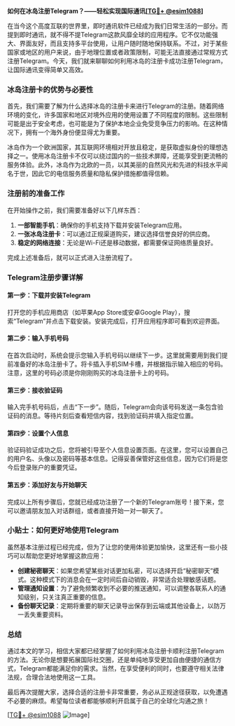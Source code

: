 **如何在冰岛注册Telegram？——轻松实现国际通讯[[TG💪+ @esim1088](https://t.me/s/esim1088)]**

在当今这个高度互联的世界里，即时通讯软件已经成为我们日常生活的一部分。而提到即时通讯，就不得不提Telegram这款风靡全球的应用程序。它不仅功能强大、界面友好，而且支持多平台使用，让用户随时随地保持联系。不过，对于某些国家或地区的用户来说，由于地理位置或者政策限制，可能无法直接通过常规方式注册Telegram。今天，我们就来聊聊如何利用冰岛的注册卡成功注册Telegram，让国际通讯变得简单又高效。

### 冰岛注册卡的优势与必要性

首先，我们需要了解为什么选择冰岛的注册卡来进行Telegram的注册。随着网络环境的变化，许多国家和地区对境外应用的使用设置了不同程度的限制。这些限制可能是出于安全考虑，也可能是为了保护本地企业免受竞争压力的影响。在这种情况下，拥有一个海外身份便显得尤为重要。

冰岛作为一个欧洲国家，其互联网环境相对开放且稳定，是获取虚拟身份的理想选择之一。使用冰岛注册卡不仅可以绕过国内的一些技术屏障，还能享受到更流畅的服务体验。此外，冰岛作为北欧的一员，以其美丽的自然风光和先进的科技水平闻名于世，因此它的电信服务质量和隐私保护措施都值得信赖。

### 注册前的准备工作

在开始操作之前，我们需要准备好以下几样东西：

1. **一部智能手机**：确保你的手机支持下载并安装Telegram应用。
2. **一张冰岛注册卡**：可以通过正规渠道购买，建议选择信誉良好的供应商。
3. **稳定的网络连接**：无论是Wi-Fi还是移动数据，都需要保证网络质量良好。

完成上述准备后，就可以正式进入注册流程了。

### Telegram注册步骤详解

#### 第一步：下载并安装Telegram
打开您的手机应用商店（如苹果App Store或安卓Google Play），搜索“Telegram”并点击下载安装。安装完成后，打开应用程序即可看到欢迎界面。

#### 第二步：输入手机号码
在首次启动时，系统会提示您输入手机号码以继续下一步。这里就需要用到我们提前准备好的冰岛注册卡了。将卡插入手机SIM卡槽，并根据指示输入相应的号码。注意，这里的号码必须是你刚刚购买的冰岛注册卡上的号码。

#### 第三步：接收验证码
输入完手机号码后，点击“下一步”。随后，Telegram会向该号码发送一条包含验证码的消息。等待片刻后查看短信内容，找到验证码并填入指定位置。

#### 第四步：设置个人信息
验证码验证成功之后，您将被引导至个人信息设置页面。在这里，您可以设置自己的用户名、头像以及密码等基本信息。记得妥善保管好这些信息，因为它们将是您今后登录账户的重要凭证。

#### 第五步：添加好友与开始聊天
完成以上所有步骤后，您就已经成功注册了一个新的Telegram账号！接下来，您可以邀请朋友加入对话群组，或者直接开始一对一聊天了。

### 小贴士：如何更好地使用Telegram

虽然基本注册过程已经完成，但为了让您的使用体验更加愉快，这里还有一些小技巧可以帮助您更好地掌握这款应用：

- **创建秘密聊天**：如果您希望某些对话更加私密，可以选择开启“秘密聊天”模式。这种模式下的消息会在一定时间后自动销毁，非常适合处理敏感话题。
- **管理通知设置**：为了避免频繁收到不必要的推送通知，可以调整各联系人的通知级别，只关注真正重要的信息。
- **备份聊天记录**：定期将重要的聊天记录导出保存到云端或其他设备上，以防万一丢失重要资料。

### 总结

通过本文的学习，相信大家都已经掌握了如何利用冰岛注册卡顺利注册Telegram的方法。无论你是想要拓展国际社交圈，还是单纯地享受更加自由便捷的通信方式，Telegram都能满足你的需求。当然，在享受便利的同时，也要遵守相关法律法规，合理合法地使用这一工具。

最后再次提醒大家，选择合适的注册卡非常重要，务必从正规途径获取，以免遭遇不必要的麻烦。希望每位读者都能够顺利开启属于自己的全球化沟通之旅！

[[TG💪+ @esim1088](https://t.me/s/esim1088) ![Image](https://i.postimg.cc/4NQfJmqS/Snipaste-2025-05-13-00-14-12.png)]